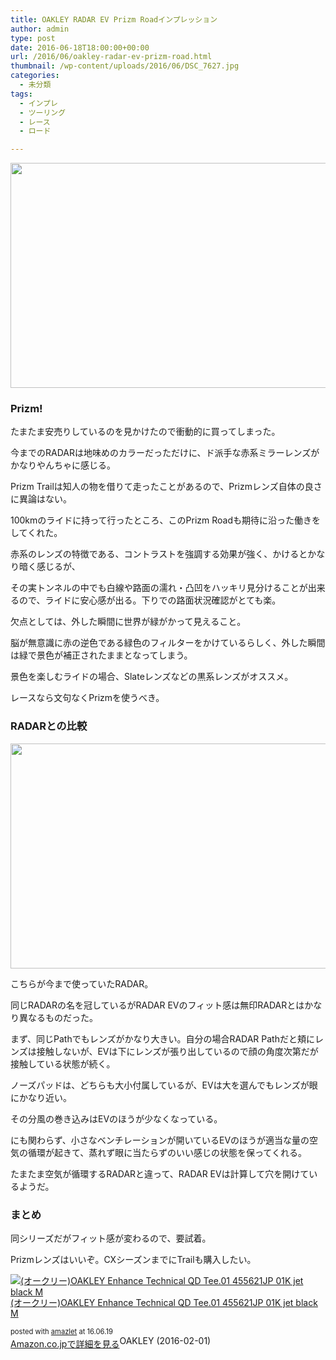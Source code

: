 ```yaml
---
title: OAKLEY RADAR EV Prizm Roadインプレッション
author: admin
type: post
date: 2016-06-18T18:00:00+00:00
url: /2016/06/oakley-radar-ev-prizm-road.html
thumbnail: /wp-content/uploads/2016/06/DSC_7627.jpg
categories:
  - 未分類
tags:
  - インプレ
  - ツーリング
  - レース
  - ロード

---
```

<div class="separator" style="clear: both; text-align: center;">
  <img border="0" height="360" src="https://blog.gensobunya.net/wp-content/uploads/2016/06/DSC_7627.jpg" width="640" />
</div>



### Prizm!

たまたま安売りしているのを見かけたので衝動的に買ってしまった。

今までのRADARは地味めのカラーだっただけに、ド派手な赤系ミラーレンズがかなりやんちゃに感じる。

Prizm Trailは知人の物を借りて走ったことがあるので、Prizmレンズ自体の良さに異論はない。

100kmのライドに持って行ったところ、このPrizm Roadも期待に沿った働きをしてくれた。

赤系のレンズの特徴である、コントラストを強調する効果が強く、かけるとかなり暗く感じるが、

その実トンネルの中でも白線や路面の濡れ・凸凹をハッキリ見分けることが出来るので、ライドに安心感が出る。下りでの路面状況確認がとても楽。

欠点としては、外した瞬間に世界が緑がかって見えること。

脳が無意識に赤の逆色である緑色のフィルターをかけているらしく、外した瞬間は緑で景色が補正されたままとなってしまう。

景色を楽しむライドの場合、Slateレンズなどの黒系レンズがオススメ。

レースなら文句なくPrizmを使うべき。

### RADARとの比較

<div class="separator" style="clear: both; text-align: center;">
  <img border="0" height="360" src="https://blog.gensobunya.net/wp-content/uploads/2016/06/DSC_7615.jpg" width="640" />
</div>

こちらが今まで使っていたRADAR。

同じRADARの名を冠しているがRADAR EVのフィット感は無印RADARとはかなり異なるものだった。

まず、同じPathでもレンズがかなり大きい。自分の場合RADAR Pathだと頬にレンズは接触しないが、EVは下にレンズが張り出しているので顔の角度次第だが接触している状態が続く。

ノーズパッドは、どちらも大小付属しているが、EVは大を選んでもレンズが眼にかなり近い。

その分風の巻き込みはEVのほうが少なくなっている。

にも関わらず、小さなベンチレーションが開いているEVのほうが適当な量の空気の循環が起きて、蒸れず眼に当たらずのいい感じの状態を保ってくれる。

たまたま空気が循環するRADARと違って、RADAR EVは計算して穴を開けているようだ。

### まとめ

同シリーズだがフィット感が変わるので、要試着。

Prizmレンズはいいぞ。CXシーズンまでにTrailも購入したい。



<div class="amazlet-box" style="margin-bottom: 0px;">
  <div class="amazlet-image" style="float: left; margin: 0px 12px 1px 0px;">
    <a href="http://www.amazon.co.jp/exec/obidos/ASIN/B01BBJC0SI/gensobunya-22/ref=nosim/" name="amazletlink" target="_blank"><img alt="(オークリー)OAKLEY Enhance Technical QD Tee.01 455621JP 01K jet black M" src="https://images-fe.ssl-images-amazon.com/images/I/415j1c1HseL._SL160_.jpg" style="border: none;" /></a>
  </div>

  <div class="amazlet-info" style="line-height: 120%; margin-bottom: 10px;">
    <div class="amazlet-name" style="line-height: 120%; margin-bottom: 10px;">
<a href="http://www.amazon.co.jp/exec/obidos/ASIN/B01BBJC0SI/gensobunya-22/ref=nosim/" name="amazletlink" target="_blank">(オークリー)OAKLEY Enhance Technical QD Tee.01 455621JP 01K jet black M</a></p>

<div class="amazlet-powered-date" style="font-size: 80%; line-height: 120%; margin-top: 5px;">
  posted with <a href="http://www.amazlet.com/" target="_blank" title="amazlet">amazlet</a> at 16.06.19
</div>


<div class="amazlet-detail">
OAKLEY (2016-02-01)


<div class="amazlet-sub-info" style="float: left;">
<div class="amazlet-link" style="margin-top: 5px;">
  <a href="http://www.amazon.co.jp/exec/obidos/ASIN/B01BBJC0SI/gensobunya-22/ref=nosim/" name="amazletlink" target="_blank">Amazon.co.jpで詳細を見る</a>
</div>

  </div>

  <div class="amazlet-footer" style="clear: left;">
  </div>
</div>